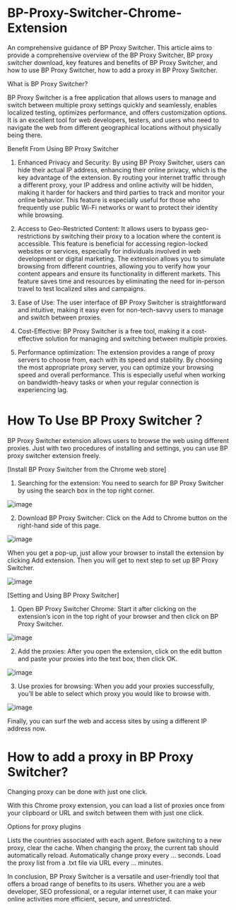 # BP-Proxy-Switcher-Chrome-Extension
An comprehensive guidance of BP Proxy Switcher. This article aims to provide a comprehensive overview of the BP Proxy Switcher, BP proxy switcher download, key features and benefits of BP Proxy Switcher, and how to use BP Proxy Switcher, how to add a proxy in BP Proxy Switcher.

What is BP Proxy Switcher?

BP Proxy Switcher is a free application that allows users to manage and switch between multiple proxy settings quickly and seamlessly, enables localized testing, optimizes performance, and offers customization options. It is an excellent tool for web developers, testers, and users who need to navigate the web from different geographical locations without physically being there. 

Benefit From Using BP Proxy Switcher

1. Enhanced Privacy and Security: By using BP Proxy Switcher, users can hide their actual IP address, enhancing their online privacy, which is the key advantage of the extension. By routing your internet traffic through a different proxy, your IP address and online activity will be hidden, making it harder for hackers and third parties to track and monitor your online behavior. This feature is especially useful for those who frequently use public Wi-Fi networks or want to protect their identity while browsing.

2. Access to Geo-Restricted Content: It allows users to bypass geo-restrictions by switching their proxy to a location where the content is accessible. This feature is beneficial for accessing region-locked websites or services, especially for individuals involved in web development or digital marketing. The extension allows you to simulate browsing from different countries, allowing you to verify how your content appears and ensure its functionality in different markets. This feature saves time and resources by eliminating the need for in-person travel to test localized sites and campaigns.

3. Ease of Use: The user interface of BP Proxy Switcher is straightforward and intuitive, making it easy even for non-tech-savvy users to manage and switch between proxies.

4. Cost-Effective: BP Proxy Switcher is a free tool, making it a cost-effective solution for managing and switching between multiple proxies.

5. Performance optimization: The extension provides a range of proxy servers to choose from, each with its speed and stability. By choosing the most appropriate proxy server, you can optimize your browsing speed and overall performance. This is especially useful when working on bandwidth-heavy tasks or when your regular connection is experiencing lag.

# How To Use BP Proxy Switcher？

BP Proxy Switcher extension allows users to browse the web using different proxies. Just with two procedures of installing and settings, you can use BP proxy switcher extension freely.

[Install BP Proxy Switcher from the Chrome web store]

1. Searching for the extension: You need to search for BP Proxy Switcher by using the search box in the top right corner.
   
![image](https://github.com/OkeyProxyCom/BP-Proxy-Switcher-Chrome-Extension/assets/150340973/4b3e920f-2fbd-4e64-9a81-ae5d40d8c071)

2. Download BP Proxy Switcher: Click on the Add to Chrome button on the right-hand side of this page.

![image](https://github.com/OkeyProxyCom/BP-Proxy-Switcher-Chrome-Extension/assets/150340973/7ee50d20-c6d6-4c83-997c-574081941f93)

When you get a pop-up, just allow your browser to install the extension by clicking Add extension. Then you will get to next step to set up BP Proxy Switcher.

![image](https://github.com/OkeyProxyCom/BP-Proxy-Switcher-Chrome-Extension/assets/150340973/d262e720-f72b-4244-9911-b3c8c63eafb0)

[Setting and Using BP Proxy Switcher]

1. Open BP Proxy Switcher Chrome: Start it after clicking on the extension’s icon in the top right of your browser and then click on BP Proxy Switcher.

![image](https://github.com/OkeyProxyCom/BP-Proxy-Switcher-Chrome-Extension/assets/150340973/989a4b6b-dbd5-4152-a45d-dc78b0cb70f9)

2. Add the proxies: After you open the extension, click on the edit button and paste your proxies into the text box, then click OK.

![image](https://github.com/OkeyProxyCom/BP-Proxy-Switcher-Chrome-Extension/assets/150340973/d32dfc65-49a7-47b6-97e3-6ca1df918ed7)

3. Use proxies for browsing: When you add your proxies successfully, you’ll be able to select which proxy you would like to browse with.

![image](https://github.com/OkeyProxyCom/BP-Proxy-Switcher-Chrome-Extension/assets/150340973/aff3b460-05d7-42c0-920f-0509229c1d11)

Finally, you can surf the web and access sites by using a different IP address now.

# How to add a proxy in BP Proxy Switcher?
Changing proxy can be done with just one click.

With this Chrome proxy extension, you can load a list of proxies once from your clipboard or URL and switch between them with just one click.

Options for proxy plugins

Lists the countries associated with each agent.
Before switching to a new proxy, clear the cache.
When changing the proxy, the current tab should automatically reload.
Automatically change proxy every … seconds.
Load the proxy list from a .txt file via URL every … minutes.

In conclusion, BP Proxy Switcher is a versatile and user-friendly tool that offers a broad range of benefits to its users. Whether you are a web developer, SEO professional, or a regular internet user, it can make your online activities more efficient, secure, and unrestricted.
